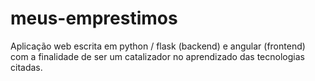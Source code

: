 # meus-emprestimos

Aplicação web escrita em python / flask (backend) e angular (frontend) com a finalidade de ser um catalizador no aprendizado das tecnologias citadas.  
